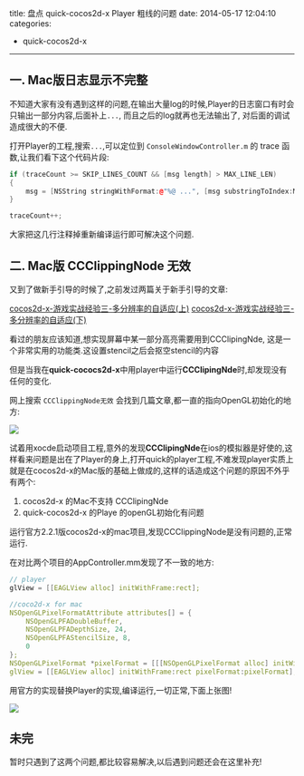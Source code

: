 title: 盘点 quick-cocos2d-x Player 粗线的问题
date: 2014-05-17 12:04:10
categories:
- quick-cocos2d-x
---

## 一. Mac版日志显示不完整

不知道大家有没有遇到这样的问题,在输出大量log的时候,Player的日志窗口有时会只输出一部分内容,后面补上`...`, 而且之后的log就再也无法输出了, 对后面的调试造成很大的不便.

<!--more-->

打开Player的工程,搜索`...`,可以定位到 `ConsoleWindowController.m` 的 trace 函数,让我们看下这个代码片段:

```c++
if (traceCount >= SKIP_LINES_COUNT && [msg length] > MAX_LINE_LEN)
{
    msg = [NSString stringWithFormat:@"%@ ...", [msg substringToIndex:MAX_LINE_LEN - 4]];
}

traceCount++;
```

大家把这几行注释掉重新编译运行即可解决这个问题.

## 二. Mac版 CCClippingNode 无效

又到了做新手引导的时候了,之前发过两篇关于新手引导的文章:

[cocos2d-x-游戏实战经验三-多分辨率的自适应(上)][1]
[cocos2d-x-游戏实战经验三-多分辨率的自适应(下)][2]

看过的朋友应该知道,想实现屏幕中某一部分高亮需要用到CCClipingNde, 这是一个非常实用的功能类.这设置stencil之后会抠空stencil的内容

但是当我在**quick-cococs2d-x**中用player中运行**CCClipingNde**时,却发现没有任何的变化.


网上搜索 `CCClippingNode无效` 会找到几篇文章,都一直的指向OpenGL初始化的地方:

![][3]

试着用xocde启动项目工程,意外的发现**CCClipingNde**在ios的模拟器是好使的,这样看来问题是出在了Player的身上,打开quick的player工程,不难发现player实质上就是在cocos2d-x的Mac版的基础上做成的,这样的话造成这个问题的原因不外乎有两个:

1. cocos2d-x 的Mac不支持 CCClipingNde 
2. quick-cocos2d-x 的Playe 的openGL初始化有问题

运行官方2.2.1版cocos2d-x的mac项目,发现CCClippingNode是没有问题的,正常运行.

在对比两个项目的AppController.mm发现了不一致的地方:

```c++
// player
glView = [[EAGLView alloc] initWithFrame:rect];

//coco2d-x for mac
NSOpenGLPixelFormatAttribute attributes[] = {
	NSOpenGLPFADoubleBuffer,
	NSOpenGLPFADepthSize, 24,
	NSOpenGLPFAStencilSize, 8,
	0
};
NSOpenGLPixelFormat *pixelFormat = [[[NSOpenGLPixelFormat alloc] initWithAttributes:attributes] autorelease];
glView = [[EAGLView alloc] initWithFrame:rect pixelFormat:pixelFormat];
```

用官方的实现替换Player的实现,编译运行,一切正常,下面上张图!

![][4]

## 未完

暂时只遇到了这两个问题,都比较容易解决,以后遇到问题还会在这里补充!


[1]:http://post.justbilt.com/2013/07/12/cocos2d-x-%E6%B8%B8%E6%88%8F%E5%AE%9E%E6%88%98%E7%BB%8F%E9%AA%8C%E4%BA%8C-%E6%96%B0%E6%89%8B%E5%BC%95%E5%AF%BC%E4%B8%8A/
[2]:http://post.justbilt.com/2013/08/02/cocos2d-x-%E6%B8%B8%E6%88%8F%E5%AE%9E%E6%88%98%E7%BB%8F%E9%AA%8C%E4%B8%89-%E5%A4%9A%E5%88%86%E8%BE%A8%E7%8E%87%E7%9A%84%E8%87%AA%E9%80%82%E5%BA%94%E4%B8%8B/
[3]:http://ww2.sinaimg.cn/large/7f870d23jw1egh5qaaxw7j20i70gngnc.jpg
[4]:http://ww1.sinaimg.cn/large/7f870d23jw1egh68oa3ahj206q08iaa6.jpg